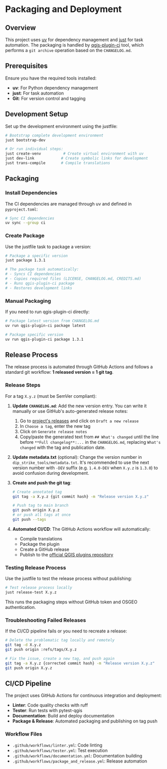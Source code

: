 # Packaging and Deployment

## Overview

This project uses [uv](https://github.com/astral-sh/uv) for dependency management and [just](https://github.com/casey/just) for task automation. The packaging is handled by [qgis-plugin-ci](https://github.com/opengisch/qgis-plugin-ci/) tool, which performs a `git archive` operation based on the `CHANGELOG.md`.

## Prerequisites

Ensure you have the required tools installed:

- **uv**: For Python dependency management
- **just**: For task automation
- **Git**: For version control and tagging

## Development Setup

Set up the development environment using the justfile:

```bash
# Bootstrap complete development environment
just bootstrap-dev

# Or run individual steps:
just create-venv          # Create virtual environment with uv
just dev-link            # Create symbolic links for development
just trans-compile       # Compile translations
```

## Packaging

### Install Dependencies

The CI dependencies are managed through uv and defined in `pyproject.toml`:

```bash
# Sync CI dependencies
uv sync --group ci
```

### Create Package

Use the justfile task to package a version:

```bash
# Package a specific version
just package 1.3.1

# The package task automatically:
# - Syncs CI dependencies
# - Copies required files (LICENSE, CHANGELOG.md, CREDITS.md)
# - Runs qgis-plugin-ci package
# - Restores development links
```

### Manual Packaging

If you need to run qgis-plugin-ci directly:

```bash
# Package latest version from CHANGELOG.md
uv run qgis-plugin-ci package latest

# Package specific version
uv run qgis-plugin-ci package 1.3.1
```

## Release Process

The release process is automated through GitHub Actions and follows a standard git workflow: **1 released version = 1 git tag**.

### Release Steps

For a tag `X.y.z` (must be SemVer compliant):

1. **Update `CHANGELOG.md`**: Add the new version entry. You can write it manually or use GitHub's auto-generated release notes:
   1. Go to [project's releases](https://github.com/fpennica/dip-strike-tools/releases) and click on `Draft a new release`
   2. In `Choose a tag`, enter the new tag
   3. Click on `Generate release notes`
   4. Copy/paste the generated text from `## What's changed` until the line before `**Full changelog**:...` in the `CHANGELOG.md`, replacing `What's changed` with the tag and publication date.

2. **Update metadata.txt** (optional): Change the version number in `dip_strike_tools/metadata.txt`. It's recommended to use the next version number with `-DEV` suffix (e.g. `1.4.0-DEV` when `X.y.z` is `1.3.0`) to avoid confusion during development.

3. **Create and push the git tag**:

   ```bash
   # Create annotated tag
   git tag -a X.y.z {git commit hash} -m "Release version X.y.z"

   # Push tag to main branch
   git push origin X.y.z
   # or push all tags at once
   git push --tags
   ```

4. **Automated CI/CD**: The GitHub Actions workflow will automatically:

   - Compile translations
   - Package the plugin
   - Create a GitHub release
   - Publish to the [official QGIS plugins repository](https://plugins.qgis.org/)

### Testing Release Process

Use the justfile to test the release process without publishing:

```bash
# Test release process locally
just release-test X.y.z
```

This runs the packaging steps without GitHub token and OSGEO authentication.

### Troubleshooting Failed Releases

If the CI/CD pipeline fails or you need to recreate a release:

```bash
# Delete the problematic tag locally and remotely
git tag -d X.y.z
git push origin :refs/tags/X.y.z

# Fix the issue, create a new tag, and push again
git tag -a X.y.z {corrected commit hash} -m "Release version X.y.z"
git push origin X.y.z
```

## CI/CD Pipeline

The project uses GitHub Actions for continuous integration and deployment:

- **Linter**: Code quality checks with ruff
- **Tester**: Run tests with pytest-qgis  
- **Documentation**: Build and deploy documentation
- **Package & Release**: Automated packaging and publishing on tag push

### Workflow Files

- `.github/workflows/linter.yml`: Code linting
- `.github/workflows/tester.yml`: Test execution
- `.github/workflows/documentation.yml`: Documentation building
- `.github/workflows/package_and_release.yml`: Release automation
